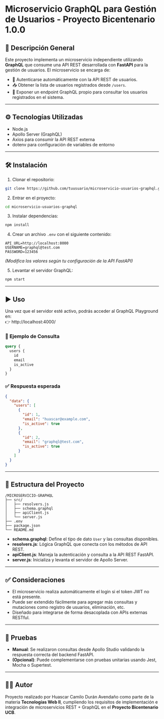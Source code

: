 # Microservicio GraphQL para Gestión de Usuarios - Proyecto Bicentenario 1.0.0

## 📌 Descripción General

Este proyecto implementa un microservicio independiente utilizando **GraphQL** que consume una API REST desarrollada con **FastAPI** para la gestión de usuarios. El microservicio se encarga de:

- 🔐 Autenticarse automáticamente con la API REST de usuarios.
- 📥 Obtener la lista de usuarios registrados desde `/users`.
- 🚀 Exponer un endpoint GraphQL propio para consultar los usuarios registrados en el sistema.

---

## ⚙️ Tecnologías Utilizadas

- Node.js
- Apollo Server (GraphQL)
- Axios para consumir la API REST externa
- dotenv para configuración de variables de entorno

---

## 🛠️ Instalación

1. Clonar el repositorio:

```bash
git clone https://github.com/tuusuario/microservicio-usuarios-graphql.git
```

2. Entrar en el proyecto:

```bash
cd microservicio-usuarios-graphql
```

3. Instalar dependencias:

```bash
npm install
```

4. Crear un archivo `.env` con el siguiente contenido:

```env
API_URL=http://localhost:8000
USERNAME=graphql@test.com
PASSWORD=123456
```

*(Modifica los valores según tu configuración de la API FastAPI)*

5. Levantar el servidor GraphQL:

```bash
npm start
```

---

## ▶️ Uso

Una vez que el servidor esté activo, podrás acceder al GraphQL Playground en:  
👉 http://localhost:4000/

### 📄 Ejemplo de Consulta

```graphql
query {
  users {
    id
    email
    is_active
  }
}
```

### ✅ Respuesta esperada

```json
{
  "data": {
    "users": [
      {
        "id": 1,
        "email": "huascar@example.com",
        "is_active": true
      },
      {
        "id": 2,
        "email": "graphql@test.com",
        "is_active": true
      }
    ]
  }
}
```

---

## 🧱 Estructura del Proyecto

```
/MICROSERVICIO-GRAPHQL
├── src/
│   ├── resolvers.js
│   ├── schema.graphql
│   ├── apiClient.js
│   └── server.js
├── .env
├── package.json
└── README.md
```

- **schema.graphql**: Define el tipo de dato `User` y las consultas disponibles.
- **resolvers.js**: Lógica GraphQL que conecta con los métodos de API REST.
- **apiClient.js**: Maneja la autenticación y consulta a la API REST FastAPI.
- **server.js**: Inicializa y levanta el servidor de Apollo Server.

---

## ✅ Consideraciones

- El microservicio realiza automáticamente el login si el token JWT no está presente.
- Puede ser extendido fácilmente para agregar más consultas y mutaciones como registro de usuarios, eliminación, etc.
- Diseñado para integrarse de forma desacoplada con APIs externas RESTful.

---

## 🧪 Pruebas

- **Manual**: Se realizaron consultas desde Apollo Studio validando la respuesta correcta del backend FastAPI.
- **(Opcional)**: Puede complementarse con pruebas unitarias usando Jest, Mocha o Supertest.

---

## 👨‍💻 Autor

Proyecto realizado por Huascar Camilo Durán Avendaño como parte de la materia **Tecnologías Web II**, cumpliendo los requisitos de implementación e integración de microservicios REST + GraphQL en el **Proyecto Bicentenario UCB**.